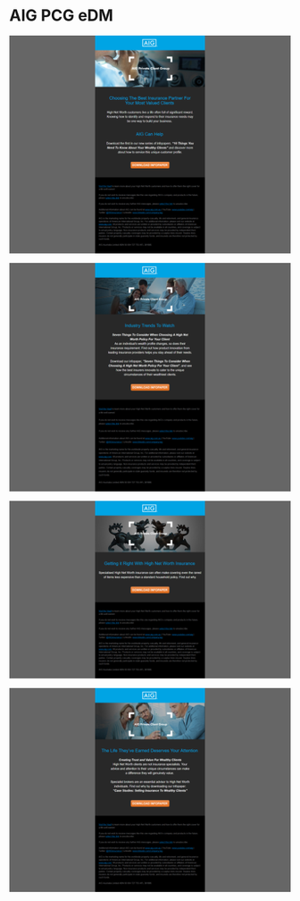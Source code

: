 # AIG PCG eDM

![AIG PCG](https://github.com/gbjack/AIG-PCG-eDM/blob/master/preview.png)


![AIG PCG](https://github.com/gbjack/AIG-PCG-eDM/blob/master/images/preview2.png)


![AIG PCG](https://github.com/gbjack/AIG-PCG-eDM/blob/master/images/preview3.png)


![AIG PCG](https://github.com/gbjack/AIG-PCG-eDM/blob/master/images/preview4.png)
